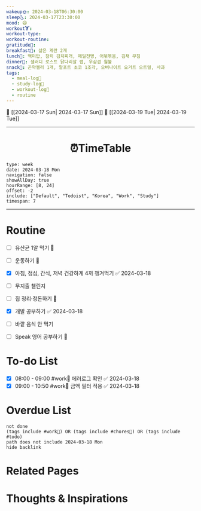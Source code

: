 ```yaml
---
wakeup🌞: 2024-03-18T06:30:00
sleep🌜: 2024-03-17T23:30:00
mood: 😄
workout🏋️: 
workout-type: 
workout-routine: 
gratitude🙏: 
breakfast🍳: 삶은 계란 2개
lunch🍚: 백미밥, 참치 김치찌개, 메밀전병, 어묶볶음, 김채 무침
dinner🥗: 샐러디 로스트 닭다리살 랩, 우삼겹 웜볼
snack🍬: 곤약젤리 1개, 알포트 초코 1조각, 오버나이트 요거트 오트밀, 사과
tags:
  - meal-log📝
  - study-log📓
  - workout-log💪
  - routine
---
```


🔺 [[2024-03-17 Sun| 2024-03-17 Sun]]
🔻 [[2024-03-19 Tue| 2024-03-19 Tue]]
___
<h1> <center>⏰TimeTable </center> </h1>

```gEvent
type: week
date: 2024-03-18 Mon
navigation: false
showAllDay: true
hourRange: [8, 24]
offset: -2
include: ["Default", "Todoist", "Korea", "Work", "Study"]
timespan: 7
```

--- 


# Routine 

- [ ] 유산균 1알 먹기 🔼 
- [ ] 운동하기 🔼
- [x] 아침, 점심, 간식, 저녁 건강하게 4끼 챙겨먹기 ✅ 2024-03-18
- [ ] 무지출 챌린지 
- [ ] 집 정리·정돈하기 🔼
- [x] 개발 공부하기 ✅ 2024-03-18
- [ ] 바깥 음식 안 먹기 
- [ ] Speak 영어 공부하기 🔼 


# To-do List

- [x] 08:00 - 09:00 #work💼 에러로그 확인 ✅ 2024-03-18
- [x] 09:00 - 10:50 #work💼 금액 필터 적용 ✅ 2024-03-18

# Overdue List
```tasks
not done
(tags include #work💼) OR (tags include #chores🧺) OR (tags include #todo)
path does not include 2024-03-18 Mon
hide backlink
```

# Related Pages



# Thoughts & Inspirations

